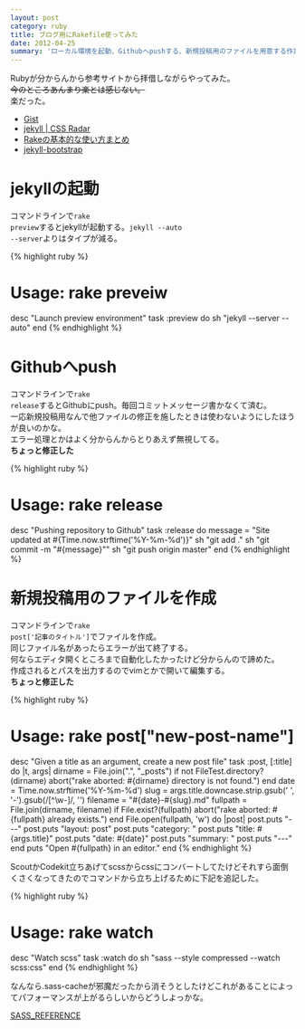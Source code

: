 ```yaml
---
layout: post
category: ruby
title: ブログ用にRakefile使ってみた
date: 2012-04-25
summary: 'ローカル環境を起動、Githubへpushする、新規投稿用のファイルを用意する作業をRakefileで自動化してみた。'
---
```


Rubyが分からんから参考サイトから拝借しながらやってみた。  
<del>今のところあんまり楽とは感じない。</del>  
楽だった。

* [Gist](https://gist.github.com/gists/search?utf8=%E2%9C%93&q=jekyll+rakefile&page=1 'Gist')
* [jekyll | CSS Radar](http://css.studiomohawk.com/jekyll/2011/06/11/jekyll/ 'jekyll | CSS Radar')
* [Rakeの基本的な使い方まとめ](http://d.hatena.ne.jp/unageanu/20100829/1283069269 'Rakeの基本的な使い方まとめ')
* [jekyll-bootstrap](https://github.com/plusjade/jekyll-bootstrap/blob/master/Rakefile 'jekyll-bootstrap')

# jekyllの起動

コマンドラインで<code class="inline">rake preview</code>するとjekyllが起動する。<code class="inline">jekyll --auto --server</code>よりはタイプが減る。

{% highlight ruby %}
# Usage: rake preveiw
desc "Launch preview environment"
task :preview do
	sh "jekyll --server --auto"
end
{% endhighlight %}

# Githubへpush

コマンドラインで<code class="inline">rake release</code>するとGithubにpush。毎回コミットメッセージ書かなくて済む。  
一応新規投稿用なんで他ファイルの修正を施したときは使わないようにしたほうが良いのかな。  
エラー処理とかはよく分からんからとりあえず無視してる。  
**ちょっと修正した**

{% highlight ruby %}
# Usage: rake release
desc "Pushing repository to Github"
task :release do
	message = "Site updated at #{Time.now.strftime('%Y-%m-%d')}"
	sh "git add ."
	sh "git commit -m \"#{message}\""
	sh "git push origin master"
end
{% endhighlight %}

# 新規投稿用のファイルを作成

コマンドラインで<code class="inline">rake post['記事のタイトル']</code>でファイルを作成。  
同じファイル名があったらエラーが出て終了する。  
何ならエディタ開くところまで自動化したかったけど分からんので諦めた。  
作成されるとパスを出力するのでvimとかで開いて編集する。  
**ちょっと修正した**

{% highlight ruby %}
# Usage: rake post["new-post-name"]
desc "Given a title as an argument, create a new post file"
task :post, [:title] do |t, args|
	dirname = File.join(".", "_posts")
	if not FileTest.directory?(dirname)
		abort("rake aborted: #{dirname} directory is not found.")
	end
	date = Time.now.strftime('%Y-%m-%d')
	slug = args.title.downcase.strip.gsub(' ', '-').gsub(/[^\w-]/, '')
	filename = "#{date}-#{slug}.md"
	fullpath = File.join(dirname, filename)
	if File.exist?(fullpath)
		abort("rake aborted: #{fullpath} already exists.")
	end
	File.open(fullpath, 'w') do |post|
		post.puts "---"
		post.puts "layout: post"
		post.puts "category: "
		post.puts "title: #{args.title}"
		post.puts "date: #{date}"
		post.puts "summary: "
		post.puts "---"
	end
	puts "Open #{fullpath} in an editor."
end
{% endhighlight %}

ScoutかCodekit立ちあげてscssからcssにコンバートしてたけどそれすら面倒くさくなってきたのでコマンドから立ち上げるために下記を追記した。

{% highlight ruby %}
# Usage: rake watch
desc "Watch scss"
task :watch do
	sh "sass --style compressed --watch scss:css"
end
{% endhighlight %}

なんなら.sass-cacheが邪魔だったから消そうとしたけどこれがあることによってパフォーマンスが上がるらしいからどうしよっかな。

[SASS_REFERENCE](http://sass-lang.com/docs/yardoc/file.SASS_REFERENCE.html#cache-option 'SASS_REFERENCE')
